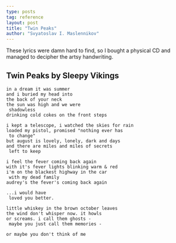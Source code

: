 ```yaml
---
type: posts
tag: reference
layout: post
title: "Twin Peaks"
author: "Svyatoslav I. Maslennikov"
---
```


These lyrics were damn hard to find, so I bought a physical CD and managed to decipher the artsy handwriting.

## Twin Peaks by Sleepy Vikings

```text
in a dream it was summer
and i buried my head into
the back of your neck
the sun was high and we were
 shadowless
drinking cold cokes on the front steps

i kept a telescope, i watched the skies for rain
loaded my pistol, promised "nothing ever has
 to change"
but august is lovely, lonely, dark and days
and there are miles and miles of secrets
 left to keep

i feel the fever coming back again
with it's fever lights blinking warm & red
i'm on the blackest highway in the car
 with my dead family
audrey's the fever's coming back again

...i would have
 loved you better.

little whiskey in the brown october leaves
the wind don't whisper now. it howls
or screams. i call them ghosts -
 maybe you just call them memories -

or maybe you don't think of me
```
